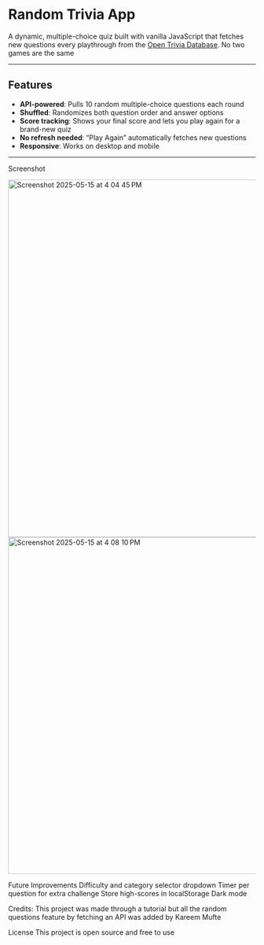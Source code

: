 # Random Trivia App

A dynamic, multiple-choice quiz built with vanilla JavaScript that fetches new questions every playthrough from the [Open Trivia Database](https://opentdb.com/). No two games are the same

---

## Features

- **API-powered**: Pulls 10 random multiple-choice questions each round  
- **Shuffled**: Randomizes both question order and answer options  
- **Score tracking**: Shows your final score and lets you play again for a brand-new quiz  
- **No refresh needed**: “Play Again” automatically fetches new questions  
- **Responsive**: Works on desktop and mobile

---

Screenshot

<img width="727" alt="Screenshot 2025-05-15 at 4 04 45 PM" src="https://github.com/user-attachments/assets/5b6190a7-3ef4-4371-b0a0-7d16a60c223a" />

<img width="685" alt="Screenshot 2025-05-15 at 4 08 10 PM" src="https://github.com/user-attachments/assets/9f49650e-be2b-4323-9da2-3e2579ee442a" />

Future Improvements
 Difficulty and category selector dropdown
 Timer per question for extra challenge
 Store high-scores in localStorage
 Dark mode 

Credits:
This project was made through a tutorial but all the random questions feature by fetching an API was added by Kareem Mufte

License
This project is open source and free to use 

